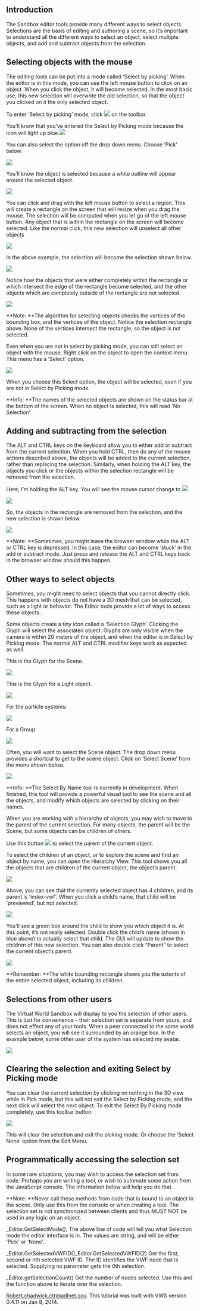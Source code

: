 
## Introduction

The Sandbox editor tools provide many different ways to select objects. Selections are the basis of editing and authoring a scene, so it’s important to understand all the different ways to select an object, select multiple objects, and add and subtract objects from the selection.

## Selecting objects with the mouse

The editing tools can be put into a mode called ‘Select by picking’. When the editor is in this mode, you can use the left mouse button to click on an object. When you click the object, it will become selected. In the most basic use, this new selection will overwrite the old selection, so that the object you clicked on it the only selected object.

To enter ‘Select by picking’ mode, click ![](./images/selecting-objects/selections.html_Image0.png) on the toolbar.

You’ll know that you’ve entered the Select by Picking mode because the icon will light up blue.![](./images/selecting-objects/selections.html_Image1.png)

You can also select the option off the drop down menu. Choose ‘Pick’ below.

![](./images/selecting-objects/selections.html_Image2.png)

You’ll know the object is selected because a white outline will appear around the selected object.

![](./images/selecting-objects/selections.html_Image3.png)

You can click and drag with the left mouse button to select a region. This will create a rectangle on the screen that will resize when you drag the mouse. The selection will be computed when you let go of the left mouse button. Any object that is within the rectangle on the screen will become selected. Like the normal click, this new selection will unselect all other objects

![](./images/selecting-objects/selections.html_Image4.png)

In the above example, the selection will become the selection shown below.

![](./images/selecting-objects/selections.html_Image5.png)

Notice how the objects that were either completely within the rectangle or which intersect the edge of the rectangle become selected, and the other objects which are completely outside of the rectangle are not selected.

![](./images/selecting-objects/selections.html_Image6.png)

**Note: **The algorithm for selecting objects checks the vertices of the bounding box, and the vertices of the object. Notice the selection rectangle above. None of the vertices intersect the rectangle, so the object is not selected. 

Even when you are not in select by picking mode, you can still select an object with the mouse. Right click on the object to open the context menu. This menu has a ‘Select’ option.

![](./images/selecting-objects/selections.html_Image7.png)

When you choose this Select option, the object will be selected, even if you are not in Select by Picking mode.

**Info: **The names of the selected objects are shown on the status bar at the bottom of the screen. When no object is selected, this will read ‘No Selection’ 

## Adding and subtracting from the selection

The ALT and CTRL keys on the keyboard allow you to either add or subtract from the current selection. When you hold CTRL, then do any of the mouse actions described above, the objects will be added to the current selection, rather than replacing the selection. Similarly, when holding the ALT key, the objects you click or the objects within the selection rectangle will be removed from the selection.

Here, I’m holding the ALT key. You will see the mouse cursor change to ![](./images/selecting-objects/selections.html_Image8.png)

![](./images/selecting-objects/selections.html_Image9.png)

So, the objects in the rectangle are removed from the selection, and the new selection is shown below.

![](./images/selecting-objects/selections.html_Image10.png)

**Note: **Sometimes, you might leave the browser window while the ALT or CTRL key is depressed. In this case, the editor can become ‘stuck’ in the add or subtract mode. Just press and release the ALT and CTRL keys back in the browser window should this happen. 

## Other ways to select objects

Sometimes, you might need to select objects that you cannot directly click. This happens with objects do not have a 3D mesh that can be selected, such as a light or behavior. The Editor tools provide a lot of ways to access these objects.

Some objects create a tiny icon called a ‘Selection Glyph’. Clicking the Glyph will select the associated object. Glyphs are only visible when the camera is within 20 meters of the object, and when the editor is in Select by Picking mode. The normal ALT and CTRL modifier keys work as expected as well.

This is the Glyph for the Scene.

![](./images/selecting-objects/selections.html_Image11.png)

This is the Glyph for a Light object.

![](./images/selecting-objects/selections.html_Image12.png)

For the particle systems:

![](./images/selecting-objects/selections.html_Image13.png)

For a Group:

![](./images/selecting-objects/selections.html_Image14.png)

Often, you will want to select the Scene object. The drop down menu provides a shortcut to get to the scene object. Click on ‘Select Scene’ from the menu shown below.

![](./images/selecting-objects/selections.html_Image15.png)

**Info: **The Select By Name tool is currently in development. When finished, this tool will provide a powerful visual tool to see the scene and all the objects, and modify which objects are selected by clicking on their names. 

When you are working with a hierarchy of objects, you may wish to move to the parent of the current selection. For many objects, the parent will be the Scene, but some objects can be children of others.

Use this button ![](./images/selecting-objects/selections.html_Image16.png) to select the parent of the current object.

To select the children of an object, or to explore the scene and find an object by name, you can open the Hierarchy View. This tool shows you all the objects that are children of the current object, the object’s parent.

![](./images/selecting-objects/selections.html_Image17.png)

Above, you can see that the currently selected object has 4 children, and its parent is ‘index-vwf’. When you click a child’s name, that child will be ‘previewed’, but not selected.

![](./images/selecting-objects/selections.html_Image18.png)

You’ll see a green box around the child to show you which object it is. At this point, it’s not really selected. Double click the child’s name (shown in blue above) to actually select that child. The GUI will update to show the children of this new selection. You can also double click “Parent” to select the current object’s parent.

![](./images/selecting-objects/selections.html_Image19.png)

**Remember: **The white bounding rectangle shows you the extents of the entire selected object, including its children. 

## Selections from other users

The Virtual World Sandbox will display to you the selection of other users. This is just for convenience – their selection set is separate from yours, and does not effect any of your tools. When a peer connected to the same world selects an object, you will see it surrounded by an orange box. In the example below, some other user of the system has selected my avatar.

![](./images/selecting-objects/selections.html_Image20.png)

## Clearing the selection and exiting Select by Picking mode

You can clear the current selection by clicking on nothing in the 3D view while in Pick mode, but this will not exit the Select by Picking mode, and the next click will select the next object. To exit the Select By Picking mode completely, use this toolbar button:

![](./images/selecting-objects/selections.html_Image21.png)

This will clear the selection and exit the picking mode. Or choose the ‘Select None’ option from the Edit Menu.

## Programmatically accessing the selection set

In some rare situations, you may wish to access the selection set from code. Perhaps you are writing a tool, or wish to automate some action from the JavaScript console. The information below will help you do that.

**Note: **Never call these methods from code that is bound to an object in the scene. Only use this from the console or when creating a tool. The selection set is not synchronized between clients and thus MUST NOT be used in any logic on an object. 

_Editor.GetSelectMode();
The above line of code will tell you what Selection mode the editor interface is in. The values are string, and will be either ‘Pick’ or ‘None’.

_Editor.GetSelectedVWFID()_Editor.GetSelectedVWFID(2)
Get the first, second or nth selected VWF ID. The ID identifies the VWF node that is selected. Supplying no parameter gets the 0th selection.

_Editor.getSelectionCount()
Get the number of nodes selected. Use this and the function above to iterate over the selection.

Robert.chadwick.ctr@adlnet.gov. This tutorial was built with VWS version 0.4.11 on Jan 8, 2014.

